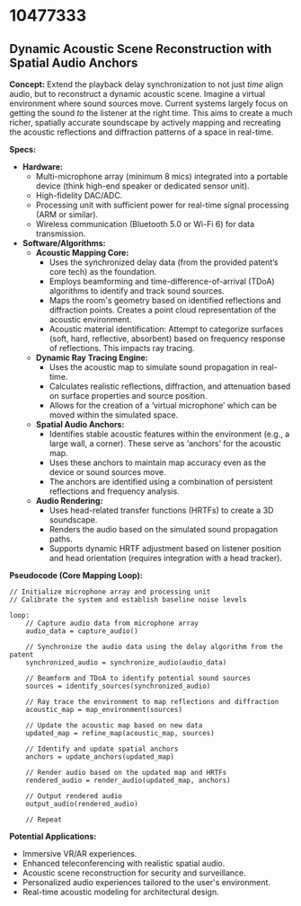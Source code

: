 # 10477333

## Dynamic Acoustic Scene Reconstruction with Spatial Audio Anchors

**Concept:** Extend the playback delay synchronization to not just *time* align audio, but to reconstruct a dynamic acoustic scene. Imagine a virtual environment where sound sources move. Current systems largely focus on getting the sound *to* the listener at the right time. This aims to create a much richer, spatially accurate soundscape by actively mapping and recreating the acoustic reflections and diffraction patterns of a space in real-time.

**Specs:**

*   **Hardware:**
    *   Multi-microphone array (minimum 8 mics) integrated into a portable device (think high-end speaker or dedicated sensor unit).
    *   High-fidelity DAC/ADC.
    *   Processing unit with sufficient power for real-time signal processing (ARM or similar).
    *   Wireless communication (Bluetooth 5.0 or Wi-Fi 6) for data transmission.
*   **Software/Algorithms:**
    *   **Acoustic Mapping Core:**
        *   Uses the synchronized delay data (from the provided patent’s core tech) as the foundation.
        *   Employs beamforming and time-difference-of-arrival (TDoA) algorithms to identify and track sound sources.
        *   Maps the room's geometry based on identified reflections and diffraction points.  Creates a point cloud representation of the acoustic environment.
        *   Acoustic material identification: Attempt to categorize surfaces (soft, hard, reflective, absorbent) based on frequency response of reflections. This impacts ray tracing.
    *   **Dynamic Ray Tracing Engine:**
        *   Uses the acoustic map to simulate sound propagation in real-time.
        *   Calculates realistic reflections, diffraction, and attenuation based on surface properties and source position.
        *   Allows for the creation of a ‘virtual microphone’ which can be moved within the simulated space.
    *   **Spatial Audio Anchors:**
        *   Identifies stable acoustic features within the environment (e.g., a large wall, a corner). These serve as ‘anchors’ for the acoustic map.
        *   Uses these anchors to maintain map accuracy even as the device or sound sources move.
        *   The anchors are identified using a combination of persistent reflections and frequency analysis.
    *   **Audio Rendering:**
        *   Uses head-related transfer functions (HRTFs) to create a 3D soundscape.
        *   Renders the audio based on the simulated sound propagation paths.
        *   Supports dynamic HRTF adjustment based on listener position and head orientation (requires integration with a head tracker).

**Pseudocode (Core Mapping Loop):**

```
// Initialize microphone array and processing unit
// Calibrate the system and establish baseline noise levels

loop:
    // Capture audio data from microphone array
    audio_data = capture_audio()

    // Synchronize the audio data using the delay algorithm from the patent
    synchronized_audio = synchronize_audio(audio_data)

    // Beamform and TDoA to identify potential sound sources
    sources = identify_sources(synchronized_audio)

    // Ray trace the environment to map reflections and diffraction
    acoustic_map = map_environment(sources)

    // Update the acoustic map based on new data
    updated_map = refine_map(acoustic_map, sources)

    // Identify and update spatial anchors
    anchors = update_anchors(updated_map)

    // Render audio based on the updated map and HRTFs
    rendered_audio = render_audio(updated_map, anchors)

    // Output rendered audio
    output_audio(rendered_audio)

    // Repeat
```

**Potential Applications:**

*   Immersive VR/AR experiences.
*   Enhanced teleconferencing with realistic spatial audio.
*   Acoustic scene reconstruction for security and surveillance.
*   Personalized audio experiences tailored to the user's environment.
*   Real-time acoustic modeling for architectural design.